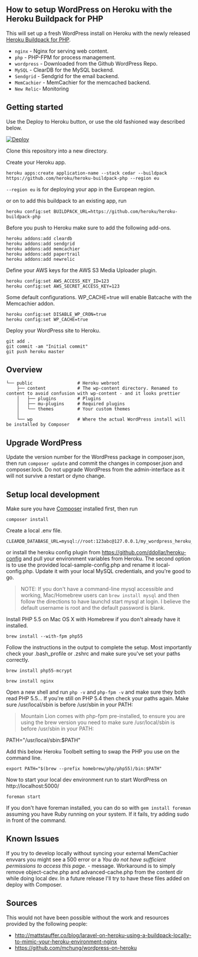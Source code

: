 ## How to setup WordPress on Heroku with the Heroku Buildpack for PHP

This will set up a fresh WordPress install on Heroku with the newly released [Heroku Buildpack for PHP](https://github.com/heroku/heroku-buildpack-php).

* `nginx` - Nginx for serving web content.
* `php` - PHP-FPM for process management.
* `wordpress` - Downloaded from the Github WordPress Repo.
* `MySQL` - ClearDB for the MySQL backend.
* `Sendgrid` - Sendgrid for the email backend.
* `MemCachier` - MemCachier for the memcached backend.
* `New Relic`- Monitoring

## Getting started

Use the Deploy to Heroku button, or use the old fashioned way described below.

<a href="https://heroku.com/deploy?template=https://github.com/curtisstpierre/wordpress-heroku-php/tree/master">
  <img src="https://www.herokucdn.com/deploy/button.png" alt="Deploy">
</a>

Clone this repository into a new directory.

Create your Heroku app.

	heroku apps:create application-name --stack cedar --buildpack https://github.com/heroku/heroku-buildpack-php --region eu

`--region eu` is for deploying your app in the European region.

or on to add this buildpack to an existing app, run

	heroku config:set BUILDPACK_URL=https://github.com/heroku/heroku-buildpack-php


Before you push to Heroku make sure to add the following add-ons.

	heroku addons:add cleardb
	heroku addons:add sendgrid
	heroku addons:add memcachier
	heroku addons:add papertrail
	heroku addons:add newrelic


Define your AWS keys for the AWS S3 Media Uploader plugin.

	heroku config:set AWS_ACCESS_KEY_ID=123
	heroku config:set AWS_SECRET_ACCESS_KEY=123


Some default configurations. WP_CACHE=true will enable Batcache with the Memcachier addon.

	heroku config:set DISABLE_WP_CRON=true
	heroku config:set WP_CACHE=true

Deploy your WordPress site to Heroku.

	git add .
	git commit -am "Initial commit"
	git push heroku master


## Overview
```
└── public                 # Heroku webroot
    ├── content            # The wp-content directory. Renamed to content to avoid confusion with wp-content - and it looks prettier
    │   ├── plugins        # Plugins
    │   ├── mu-plugins     # Required plugins
    │   └── themes         # Your custom themes
    │      
    └── wp                 # Where the actual WordPress install will be installed by Composer
```

## Upgrade WordPress

Update the version number for the WordPress package in composer.json, then run `composer update` and commit the changes in composer.json and composer.lock. Do not upgrade WordPress from the admin-interface as it will not survive a restart or dyno change.


## Setup local development

Make sure you have [Composer](https://getcomposer.org/) installed first, then run

	composer install

Create a local .env file.

	CLEARDB_DATABASE_URL=mysql://root:123abc@127.0.0.1/my_wordpress_heroku_database_name

or install the heroku config plugin from https://github.com/ddollar/heroku-config and pull your environment variables from Heroku.
The second option is to use the provided local-sample-config.php and rename it local-config.php. Update it with your local MySQL credentials, and you're good to go.

> NOTE: If you don't have a command-line mysql accessible and working, Mac/Homebrew users can `brew install mysql` and then follow the directions to have launchd start mysql at login. I believe the default username is root and the default password is blank.

Install PHP 5.5 on Mac OS X with Homebrew if you don't already have it installed.

	brew install --with-fpm php55

Follow the instructions in the output to complete the setup. Most importantly check your .bash_profile or .zshrc and make sure you've set your paths correctly.

	brew install php55-mcrypt

	brew install nginx

Open a new shell and run `php -v` and `php-fpm -v` and make sure they both read PHP 5.5… If you're still on PHP 5.4 then check your paths again. Make sure /usr/local/sbin is before /usr/sbin in your PATH:

> Mountain Lion comes with php-fpm pre-installed, to ensure you are using the brew version you need to make sure /usr/local/sbin is before /usr/sbin in your PATH:

  PATH="/usr/local/sbin:$PATH"

Add this below Heroku Toolbelt setting to swap the PHP you use on the command line.

	export PATH="$(brew --prefix homebrew/php/php55)/bin:$PATH"


Now to start your local dev environment run to start WordPress on http://localhost:5000/

	foreman start

If you don't have foreman installed, you can do so with `gem install foreman` assuming you have Ruby running on your system. If it fails, try adding sudo in front of the command.


## Known Issues

If you try to develop locally without syncing your external MemCachier envvars you might see a 500 error or a *You do not have sufficient permissions to access this page.* - message. Workaround is to simply remove object-cache.php and advanced-cache.php from the content dir while doing local dev. In a future release I'll try to have these files added on deploy with Composer.


## Sources

This would not have been possible without the work and resources provided by the following people:

* http://mattstauffer.co/blog/laravel-on-heroku-using-a-buildpack-locally-to-mimic-your-heroku-environment-nginx
* https://github.com/mchung/wordpress-on-heroku
